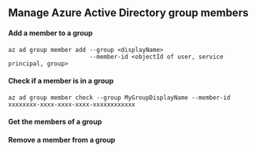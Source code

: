 ## Manage Azure Active Directory group members

#### Add a member to a group
```
az ad group member add --group <displayName>
                       --member-id <objectId of user, service principal, group> 
```

#### Check if a member is in a group
```
az ad group member check --group MyGroupDisplayName --member-id xxxxxxxx-xxxx-xxxx-xxxx-xxxxxxxxxxxx
```

#### Get the members of a group

#### Remove a member from a group
